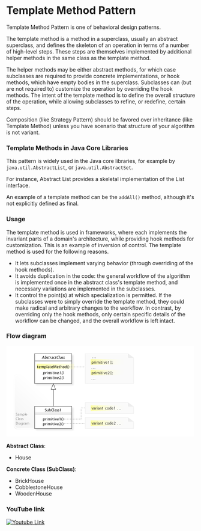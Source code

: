 # Template Method Pattern

Template Method Pattern is one of behavioral design patterns.

The template method is a method in a superclass, usually an abstract superclass, and defines the skeleton of an operation in terms of a number of high-level steps. 
These steps are themselves implemented by additional helper methods in the same class as the template method.

The helper methods may be either abstract methods, for which case subclasses are required to provide concrete implementations, or hook methods, which have empty bodies in the superclass. 
Subclasses can (but are not required to) customize the operation by overriding the hook methods. The intent of the template method is to define the overall structure of the operation, while allowing subclasses to refine, or redefine, certain steps.

Composition (like Strategy Pattern) should be favored over inheritance (like Template Method) unless you have scenario that structure of your algorithm is not variant.


### Template Methods in Java Core Libraries

This pattern is widely used in the Java core libraries, for example by `java.util.AbstractList`, or `java.util.AbstractSet`.

For instance, Abstract List provides a skeletal implementation of the List interface.

An example of a template method can be the `addAll()` method, although it's not explicitly defined as final.

### Usage

The template method is used in frameworks, where each implements the invariant parts of a domain's architecture, while providing hook methods for customization. This is an example of inversion of control. The template method is used for the following reasons.

* It lets subclasses implement varying behavior (through overriding of the hook methods).
* It avoids duplication in the code: the general workflow of the algorithm is implemented once in the abstract class's template method, and necessary variations are implemented in the subclasses.
* It control the point(s) at which specialization is permitted. If the subclasses were to simply override the template method, they could make radical and arbitrary changes to the workflow. In contrast, by overriding only the hook methods, only certain specific details of the workflow can be changed, and the overall workflow is left intact.

### Flow diagram

![Flow Diagram](TemplateMethodPattern.jpg)

**Abstract Class**:
* House

**Concrete Class (SubClass)**:
* BrickHouse
* CobblestoneHouse
* WoodenHouse

### YouTube link

[![Youtube Link](http://img.youtube.com/vi/7ocpwK9uesw/0.jpg)](https://www.youtube.com/watch?v=7ocpwK9uesw)